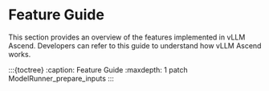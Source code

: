 # Feature Guide

This section provides an overview of the features implemented in vLLM Ascend. Developers can refer to this guide to understand how vLLM Ascend works.

:::{toctree}
:caption: Feature Guide
:maxdepth: 1
patch
ModelRunner_prepare_inputs
:::
